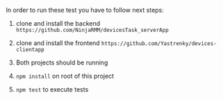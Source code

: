 In order to run these test you have to follow next steps:
1. clone and install the backend `https://github.com/NinjaRMM/devicesTask_serverApp`

2. clone and install the frontend `https://github.com/Yastrenky/devices-clientapp`

3. Both projects should be running

4. `npm install` on root of this project

5. `npm test` to execute tests

